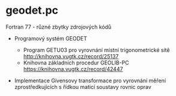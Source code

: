 # geodet.pc

Fortran 77 - různé zbytky zdrojových kódů

* Programový systém GEODET
    * Program GETU03 pro vyrovnání místní trigonometrické sítě
        http://knihovna.vugtk.cz/record/25137 
    * Knihovna základních procedur GEOLIB-PC
        https://knihovna.vugtk.cz/record/42447

* Implementace Givensovy transformace pro vyrovnání měření zprostředkujících s řídkou maticí soustavy rovnic oprav
